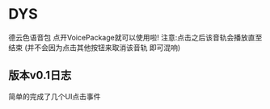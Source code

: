 # DYS
德云色语音包
点开VoicePackage就可以使用啦!
注意:点击之后该音轨会播放直至结束
(并不会因为点击其他按钮来取消该音轨 即可混响)



版本v0.1日志
-------------------
简单的完成了几个UI点击事件
